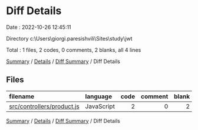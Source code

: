 # Diff Details

Date : 2022-10-26 12:45:11

Directory c:\\Users\\giorgi.paresishvili\\Sites\\study\\jwt

Total : 1 files,  2 codes, 0 comments, 2 blanks, all 4 lines

[Summary](results.md) / [Details](details.md) / [Diff Summary](diff.md) / Diff Details

## Files
| filename | language | code | comment | blank | total |
| :--- | :--- | ---: | ---: | ---: | ---: |
| [src/controllers/product.js](/src/controllers/product.js) | JavaScript | 2 | 0 | 2 | 4 |

[Summary](results.md) / [Details](details.md) / [Diff Summary](diff.md) / Diff Details